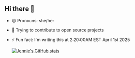 ## Hi there 👋

- 😄 Pronouns: she/her
- 🧠 Trying to contribute to open source projects
- ⚡  Fun fact: I'm writing this at 2\:20\:00AM EST April 1st 2025

  [![Jennie's GitHub stats](https://github-readme-stats.vercel.app/api?username=Jenniebn&theme=neon&rank_icon=github)](https://github.com/Jenniebn/github-readme-stats)
